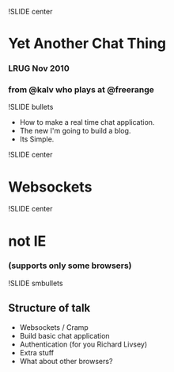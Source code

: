 !SLIDE center

# Yet Another Chat Thing

### LRUG Nov 2010
### from @kalv who plays at @freerange

!SLIDE bullets

* How to make a real time chat application.
* The new I'm going to build a blog.
* Its Simple.

!SLIDE center

# Websockets

!SLIDE center

# not IE

### (supports only some browsers)

!SLIDE smbullets

## Structure of talk

- Websockets / Cramp
- Build basic chat application
- Authentication (for you Richard Livsey)
- Extra stuff
- What about other browsers?
